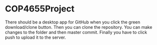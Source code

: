 # COP4655Project

There should be a desktop app for GitHub when you click the green download/clone button. Then you can clone the repository. You can make changes to the folder and then master commit. Finally you have to click push to upload it to the server. 